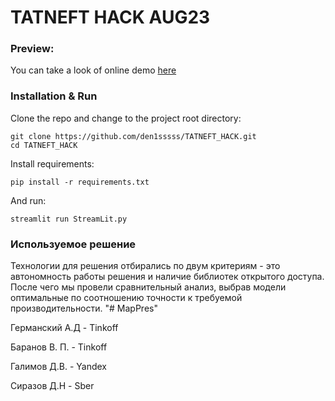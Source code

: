 # TATNEFT HACK AUG23

### Preview:
You can take a look of online demo [here](https://0x0000dead-technohack-gas-streamlit-rxo93j.streamlit.app/)

### Installation & Run
Clone the repo and change to the project root directory:
```
git clone https://github.com/den1sssss/TATNEFT_HACK.git
cd TATNEFT_HACK
```

Install requirements:
```
pip install -r requirements.txt
```

And run:
```
streamlit run StreamLit.py
```

### Используемое решение
Технологии для решения отбирались по двум критериям - это автономность работы решения и наличие библиотек открытого доступа. После чего мы провели сравнительный анализ, выбрав модели оптимальные по соотношению точности к требуемой производительности.
"# MapPres" 

Германский А.Д - Tinkoff

Баранов В. П. - Tinkoff

Галимов Д.В. - Yandex

Сиразов Д.Н - Sber

